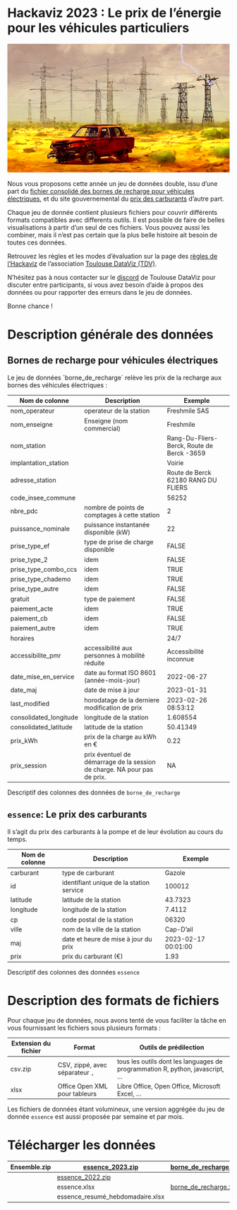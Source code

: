 Hackaviz 2023 : Le prix de l’énergie pour les véhicules particuliers
================

![](images/image-408964965.png)

Nous vous proposons cette année un jeu de données double, issu d’une
part du [fichier consolidé des bornes de recharge pour véhicules
électriques](https://www.data.gouv.fr/fr/datasets/fichier-consolide-des-bornes-de-recharge-pour-vehicules-electriques/),
et du site gouvernemental du [prix des
carburants](https://www.prix-carburants.gouv.fr/) d’autre part.

Chaque jeu de donnée contient plusieurs fichiers pour couvrir différents
formats compatibles avec differents outils. Il est possible de faire de
belles visualisations à partir d’un seul de ces fichiers. Vous pouvez
aussi les combiner, mais il n’est pas certain que la plus belle histoire
ait besoin de toutes ces données.

Retrouvez les règles et les modes d’évaluation sur la page des [règles
de l’Hackaviz](https://toulouse-dataviz.fr/hackaviz/reglement/) de
l’association [Toulouse DataViz (TDV)](http://toulouse-dataviz.fr).

N’hésitez pas à nous contacter sur le
[discord](https://discord.gg/xRUkJRx5Q4) de Toulouse DataViz
pour discuter entre participants, si vous avez besoin d’aide à propos
des données ou pour rapporter des erreurs dans le jeu de données.

Bonne chance !

# Description générale des données

## Bornes de recharge pour véhicules électriques

Le jeu de données \`borne_de_recharge\` relève les prix de la recharge
aux bornes des véhicules électriques :

| Nom de colonne         | Description                                                              | Exemple                                    |
|------------------------|--------------------------------------------------------------------------|--------------------------------------------|
| nom_operateur          | operateur de la station                                                  | Freshmile SAS                              |
| nom_enseigne           | Enseigne (nom commercial)                                                | Freshmile                                  |
| nom_station            |                                                                          | Rang-Du-Fliers-Berck, Route de Berck -3659 |
| implantation_station   |                                                                          | Voirie                                     |
| adresse_station        |                                                                          | Route de Berck 62180 RANG DU FLIERS        |
| code_insee_commune     |                                                                          | 56252                                      |
| nbre_pdc               | nombre de points de comptages à cette station                            | 2                                          |
| puissance_nominale     | puissance instantanée disponible (kW)                                    | 22                                         |
| prise_type_ef           | type de prise de charge disponible                                       | FALSE                                      |
| prise_type_2           | idem                                       | FALSE                                      |
| prise_type_combo_ccs   | idem                                                                     | TRUE                                       |
| prise_type_chademo     | idem                                                                     | TRUE                                       |
| prise_type_autre       | idem                                                                     | FALSE                                      |
| gratuit                | type de paiement                                                         | FALSE                                      |
| paiement_acte          | idem                                                                     | TRUE                                       |
| paiement_cb            | idem                                                                     | FALSE                                      |
| paiement_autre         | idem                                                                     | TRUE                                       |
| horaires               |                                                                          | 24/7                                       |
| accessibilite_pmr      | accessibilité aux personnes à mobilité réduite                           | Accessibilité inconnue                     |
| date_mise_en_service   | date au format ISO 8601 (année-mois-jour)                                | 2022-06-27                                 |
| date_maj               | date de mise à jour                                                      | 2023-01-31                                 |
| last_modified          | horodatage de la derniere modification de prix                           | 2023-02-26 08:53:12                        |
| consolidated_longitude | longitude de la station                                                  | 1.608554                                   |
| consolidated_latitude  | latitude de la station                                                   | 50.41349                                   |
| prix_kWh               | prix de la charge au kWh en €                                            | 0.22                                       |
| prix_session           | prix éventuel de démarrage de la session de charge. NA pour pas de prix. | NA                                         |

Descriptif des colonnes des données de `borne_de_recharge`

## `essence`: Le prix des carburants

Il s’agit du prix des carburants à la pompe et de leur évolution au
cours du temps.

| Nom de colonne | Description                              | Exemple             |
|----------------|------------------------------------------|---------------------|
| carburant      | type de carburant                        | Gazole              |
| id             | identifiant unique de la station service | 100012              |
| latitude       | latitude de la station                   | 43.7323                |
| longitude      | longitude de la station                  | 7.4112               |
| cp             | code postal de la station                | 06320               |
| ville          | nom de la ville de la station            | Cap-D’ail           |
| maj            | date et heure de mise à jour du prix     | 2023-02-17 00:01:00 |
| prix           | prix du carburant (€)                    | 1.93                |

Descriptif des colonnes des données `essence`

# Description des formats de fichiers

Pour chaque jeu de données, nous avons tenté de vous faciliter la tâche
en vous fournissant les fichiers sous plusieurs formats :

| Extension du fichier | Format                          | Outils de prédilection                                                       |
|----------------------|---------------------------------|------------------------------------------------------------------------------|
| csv.zip              | CSV, zippé, avec séparateur `,` | tous les outils dont les languages de programmation R, python, javascript, … |
| xlsx                 | Office Open XML pour tableurs   | Libre Office, Open Office, Microsoft Excel, …                                |

Les fichiers de données étant volumineux, une version aggrégée du jeu de
donnée `essence` est aussi proposée par semaine et par mois.

# Télécharger les données

| Ensemble.zip | [essence_2023.zip](https://github.com/ToulouseDataViz/Hackaviz-2023/blob/main/data/essence_2023.zip) | [borne_de_recharge.csv.zip](https://github.com/ToulouseDataViz/Hackaviz-2023/blob/main/data/borne_de_recharge.csv.zip) |
|--------------|------------------------------------------------------------------------------------------------------|-----------------------------------------------------------------------------------------------------------------------|
|              | [essence_2022.zip](https://github.com/ToulouseDataViz/Hackaviz-2023/blob/main/data/essence_2022.zip) |                                                                                                                       |
|              | essence.xlsx                                                                                         | [borne_de_recharge.xlsx](https://github.com/ToulouseDataViz/Hackaviz-2023/blob/main/data/borne_de_recharge.xlsx)       |
|              | essence_resumé_hebdomadaire.xlsx                                                                     |                                                                                                                       |
